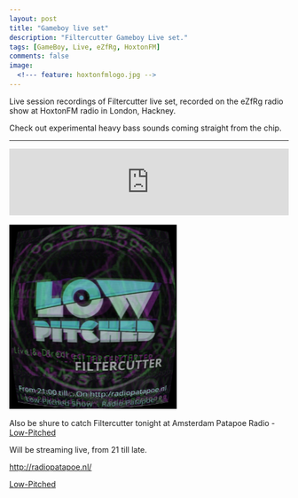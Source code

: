 ```yaml
---
layout: post
title: "Gameboy live set"
description: "Filtercutter Gameboy Live set."
tags: [GameBoy, Live, eZfRg, HoxtonFM]
comments: false
image:
  <!--- feature: hoxtonfmlogo.jpg -->
---
```


Live session recordings of Filtercutter live set, recorded on the eZfRg radio show at HoxtonFM radio in London, Hackney.

Check out experimental heavy bass sounds coming straight from the chip. 

---

<iframe width="100%" height="120" src="https://www.mixcloud.com/widget/iframe/?hide_cover=1&feed=%2Flow-pitchedpleasure%2Flow-pitched-radio-22-w-filtercutter-15apr15%2F" frameborder="0" ></iframe>

<a style="display: inline; float: left;" href="http://radiopatapoe.nl/" target="_blank"><img src="/images/lpptpradio.jpg" style="width: 60%;"></a>

<span style="display: inline; float: right;">

<span>Also be shure to catch Filtercutter tonight at Amsterdam Patapoe Radio - <a href="http://www.lowpitched.org/" target="_blank">Low-Pitched</a></span>

<span>Will be streaming live, from 21 till late.</span>

<a href="http://radiopatapoe.nl/" target="_blank">http://radiopatapoe.nl/</a>



<div markdown="0"><a href="https://www.facebook.com/LowPitchedPl3asure" target="_blank" class="btn btn-info">Low-Pitched</a></div>
